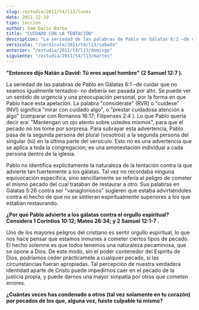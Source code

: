 ```yaml
---
slug: /estudia/2011/t4/l13/lunes
date: 2011-12-19
tipo: leccion
author: Sem Dario Barba
title: "CUIDADO CON LA TENTACIÓN"
description: "La seriedad de las palabras de Pablo en Gálatas 6:1 –de cuidar que no seamos  igualmente tentados– no debería ser pasada por alto. Se puede ver un sentido de  urgencia y una preocupación personal, por la forma en que Pablo hace esta  apelación. La palabra “considérate” (RVR) o..."
versiculo: "/versiculo/2011/t4/l13/sabado"
anterior: "/estudia/2011/t4/l13/domingo"
siguiente: "/estudia/2011/t4/l13/martes"
---
```


**"Entonces dijo Natán a David: Tú eres aquel hombre" (2 Samuel 12:7 ).**

La seriedad de las palabras de Pablo en Gálatas 6:1 –de cuidar que no seamos igualmente tentados– no debería ser pasada por alto. Se puede ver un sentido de urgencia y una preocupación personal, por la forma en que Pablo hace esta apelación. La palabra "considérate" (RVR) o "cuídese" (NVI) significa "mirar con cuidado algo", o "prestar cuidadosa atención a algo" (comparar con Romanos 16:17; Filipenses 2:4 ). Lo que Pablo quería decir era: "Mantengan un ojo atento sobre ustedes mismos", para que el pecado no los tome por sorpresa. Para subrayar esta advertencia, Pablo pasa de la segunda persona del plural (vosotros) a la segunda persona del singular (tú) en la última parte del versículo. Esto no es una advertencia que se aplica a toda la congregación; es una amonestación individual a cada persona dentro de la iglesia.

Pablo no identifica explícitamente la naturaleza de la tentación contra la que advierte tan fuertemente a los gálatas. Tal vez no recordaba ninguna equivocación específica, sino sencillamente se refería al peligro de cometer el mismo pecado del cual trataban de restaurar a otro. Sus palabras en Gálatas 5:26 contra ser "vanagloriosos" sugieren que estaba advirtiéndoles contra el hecho de que no se sintieran espiritualmente superiores a los que estaban restaurando.

**¿Por qué Pablo advierte a los gálatas contra el orgullo espiritual? Considera 1 Corintios 10:12; Mateo 26:34; y 2 Samuel 12:1-7 .**

Uno de los mayores peligros del cristiano es sentir orgullo espiritual, lo que nos hace pensar que estamos inmunes a cometer ciertos tipos de pecado. El hecho solemne es que todos tenemos una naturaleza pecaminosa, que se opone a Dios. De este modo, sin el poder contenedor del Espíritu de Dios, podríamos ceder prácticamete a cualquier pecado, si las circunstancias fueran apropiadas. Tal percepción de nuestra verdadera identidad aparte de Cristo puede impedirnos caer en el pecado de la justicia propia, y puede darnos una mayor simpatía por otros que cometen errores.

**¿Cuántas veces has condenado a otros (tal vez solamente en tu corazón) por pecados de los que, alguna vez, fuiste culpable tú mismo?**
